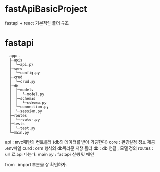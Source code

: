 # fastApiBasicProject

fastapi + react 기본적인 폴더 구조 

# fastapi 
```
  app:.
  ├─apis
  │  └─api.py
  ├─core
  │  └─config.py
  ├─crud
  │  └─crud.py
  ├─db
  │  ├─models
  │  │  └─model.py
  │  ├─schemas
  │  │  └─schema.py  
  │  └─connection.py
  │  └─session.py
  ├─routes
  │  └─router.py
  ├─tests
  │  └─test.py  
  └─main.py
  ```
  api     :   mvc패턴의 컨트롤러 (db의 데이터를 받아 가공한다)
  core    :   환경설정 정보 제공 .env파일 
  curd    :   orm 형식의 db쿼리문 저장 폴더
  db      :   db 연결 , 모델 정의
  routes  :   url 로 api 나눈다.
  main.py :   fastapi 실행 및 메인
  
  from , import 부분을 잘 확인하자.
